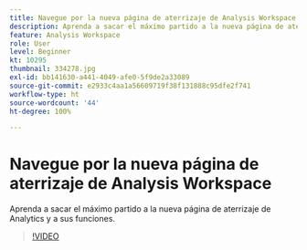 ```yaml
---
title: Navegue por la nueva página de aterrizaje de Analysis Workspace
description: Aprenda a sacar el máximo partido a la nueva página de aterrizaje de Analytics y a sus funciones.
feature: Analysis Workspace
role: User
level: Beginner
kt: 10295
thumbnail: 334278.jpg
exl-id: bb141630-a441-4049-afe0-5f9de2a33089
source-git-commit: e2933c4aa1a56609719f38f131888c95dfe2f741
workflow-type: ht
source-wordcount: '44'
ht-degree: 100%

---
```


# Navegue por la nueva página de aterrizaje de Analysis Workspace

Aprenda a sacar el máximo partido a la nueva página de aterrizaje de Analytics y a sus funciones.

>[!VIDEO](https://video.tv.adobe.com/v/334278/?quality=12&learn=on)

